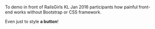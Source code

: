 To demo in front of RailsGirls KL Jan 2016 participants how painful front-end works without Bootstrap or CSS framework.

Even just to style **a button**!

